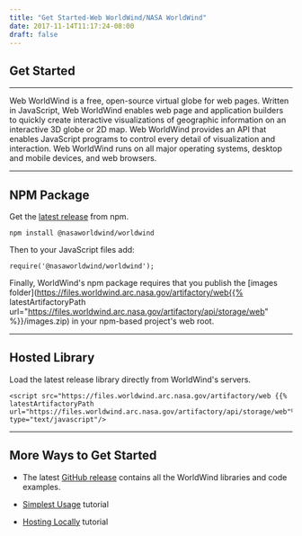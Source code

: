 ```yaml
---
title: "Get Started-Web WorldWind/NASA WorldWind"
date: 2017-11-14T11:17:24-08:00
draft: false
---
```


## Get Started

---
Web WorldWind is a free, open-source virtual globe for web pages. Written in JavaScript, Web WorldWind enables web page
and application builders to quickly create interactive visualizations of geographic information on an interactive 3D
globe or 2D map. Web WorldWind provides an API that enables JavaScript programs to control every detail of visualization
and interaction. Web WorldWind runs on all major operating systems, desktop and mobile devices, and web browsers.

---

## NPM Package

Get the [latest release](https://www.npmjs.com/package/@nasaworldwind/worldwind/) from npm.

    npm install @nasaworldwind/worldwind

Then to your JavaScript files add:

    require('@nasaworldwind/worldwind');

Finally, WorldWind's npm package requires that you publish the [images folder](https://files.worldwind.arc.nasa.gov/artifactory/web{{% latestArtifactoryPath url="https://files.worldwind.arc.nasa.gov/artifactory/api/storage/web" %}}/images.zip)
in your npm-based project's web root.

---

## Hosted Library

Load the latest release library directly from WorldWind's servers.

    <script src="https://files.worldwind.arc.nasa.gov/artifactory/web {{% latestArtifactoryPath url="https://files.worldwind.arc.nasa.gov/artifactory/api/storage/web"%}}/worldwind.min.js" type="text/javascript"/>

---

## More Ways to Get Started

- The latest [GitHub release](https://github.com/NASAWorldWind/WebWorldWind/releases/latest) contains all the WorldWind libraries and code examples.

- [Simplest Usage](/tutorials/simplest-example.md) tutorial

- [Hosting Locally](/tutorials/standalone-example.md) tutorial
